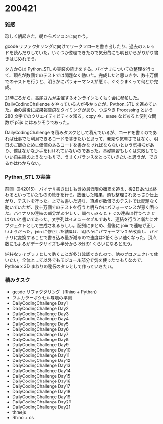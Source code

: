 # 200421  

### 雑感  

珍しく朝起きた。朝からパソコンに向かう。  

gcode リファクタリングに向けてワークフローを書き出したり、過去のスレッドを読んだりしていた。いくつか整理できたので気分的にも明日からがりがり書きはじめれそう。  

夕方からは Python_STL の実装の続きをする。バイナリについての整理を行って、頂点が数個でのテストでは問題なく動いた。完成したと思いきや、数十万個でのテストを行うと、明らかにパフォーマンスが悪く、ぐぐりまくって何とか完成。  

21時ごろから、高尾さんが主催するオンラインもくもく会に参加した。DailyCodingChallenge をやっている人が多かったが、Python_STL を進めていた。会の最後に成果報告的なタイミングがあり、つぶやき Processing という 280 文字でのクリエイティビティを知る。copy や、erase などあると便利な関数が p5js にはありそうであった。  

DailyCodingChallenge を積みタスクとして積んでいるが、コードを書くのであれば仕事でも利用できるコードを書きたいと思って、発見や気軽さではなく、明日のご飯のために価値のあるコードを書かなければならないという気持ちがあり、僕はなかなか手を付けれていないのであった。基礎練習もしくは失敗してもいい自主練のようなつもりで、うまくバランスをとっていきたいと思うが、できるかはわからない。  

### Python_STL の実装  

前回（042015）、バイナリ書き出しも含め最低限の確認を追え、後2日あれば終わるといっていたものの続きを行う。放置した結果、頭も整理されあっさり仕上がり、テストを行った。上でも書いた通り、頂点が数個でのテストでは問題なく動いていたが、数十万個でのテストを行うと明らかにパフォーマンスが悪く困った。バイナリの連結の部分があやしく、調べてみると + での連結は行うべきではないと書いてあった。文字列はイミュータブルであり、連結を行うと新たにオブジェクトとして生成されるらしい。配列にまとめ、最後に join で連結が正しいようだった。join に修正した結果は、明らかにパフォーマンスが改善し、バイナリに変換することで書き込み量が減るので速度は2倍くらい速くなった。頂点数にもよるがデータサイズも半分から 8分の1 くらいになると思う。  

純粋なライブラリとして動くことが多分確認できたので、他のプロジェクトで使いたい。全体として以外でもモジュール部分で気を使ったつもりなので、Python x 3D まわりの秘伝のタレとして作っていきたい。  

### 積みタスク  

- gcode リファクタリング（Rhino + Python）  
- フルカラーボクセル環境の準備  
- DailyCodingChallenge Day1  
- DailyCodingChallenge Day2  
- DailyCodingChallenge Day3  
- DailyCodingChallenge Day4  
- DailyCodingChallenge Day5  
- DailyCodingChallenge Day6  
- DailyCodingChallenge Day7  
- DailyCodingChallenge Day8  
- DailyCodingChallenge Day9  
- DailyCodingChallenge Day10  
- DailyCodingChallenge Day11  
- DailyCodingChallenge Day12  
- DailyCodingChallenge Day13  
- DailyCodingChallenge Day14  
- DailyCodingChallenge Day15  
- DailyCodingChallenge Day16  
- DailyCodingChallenge Day17  
- DailyCodingChallenge Day18  
- DailyCodingChallenge Day19  
- DailyCodingChallenge Day20  
- DailyCodingChallenge Day21  
- threejs  
- Rhino + cs  